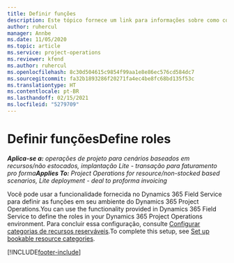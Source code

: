 ```yaml
---
title: Definir funções
description: Este tópico fornece um link para informações sobre como configurar categorias de recursos reserváveis.
author: ruhercul
manager: Annbe
ms.date: 11/05/2020
ms.topic: article
ms.service: project-operations
ms.reviewer: kfend
ms.author: ruhercul
ms.openlocfilehash: 8c30d504615c9854f99aa1e8e86ec576cd584dc7
ms.sourcegitcommit: fa32b1893286f20271fa4ec4be8fc68bd135f53c
ms.translationtype: HT
ms.contentlocale: pt-BR
ms.lasthandoff: 02/15/2021
ms.locfileid: "5279709"
---
```

# <a name="define-roles"></a><span data-ttu-id="ad992-103">Definir funções</span><span class="sxs-lookup"><span data-stu-id="ad992-103">Define roles</span></span>

<span data-ttu-id="ad992-104">_**Aplica-se a:** operações de projeto para cenários baseados em recursos/não estocados, implantação Lite - transação para faturamento pro forma_</span><span class="sxs-lookup"><span data-stu-id="ad992-104">_**Applies To:** Project Operations for resource/non-stocked based scenarios, Lite deployment - deal to proforma invoicing_</span></span>

<span data-ttu-id="ad992-105">Você pode usar a funcionalidade fornecida no Dynamics 365 Field Service para definir as funções em seu ambiente do Dynamics 365 Project Operations.</span><span class="sxs-lookup"><span data-stu-id="ad992-105">You can use the functionality provided in Dynamics 365 Field Service to define the roles in your Dynamics 365 Project Operations environment.</span></span> <span data-ttu-id="ad992-106">Para concluir essa configuração, consulte [Configurar categorias de recursos reserváveis](https://docs.microsoft.com/dynamics365/field-service/set-up-bookable-resource-categories).</span><span class="sxs-lookup"><span data-stu-id="ad992-106">To complete this setup, see [Set up bookable resource categories](https://docs.microsoft.com/dynamics365/field-service/set-up-bookable-resource-categories).</span></span>


[!INCLUDE[footer-include](../includes/footer-banner.md)]